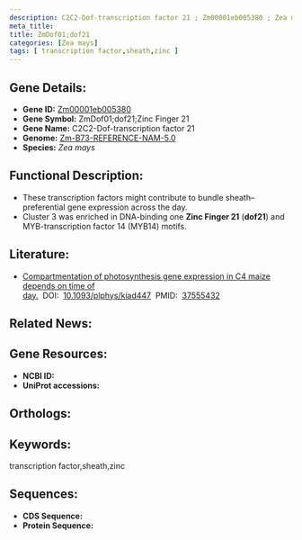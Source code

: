 ```yaml
---
description: C2C2-Dof-transcription factor 21 ; Zm00001eb005380 ; Zea mays
meta_title:
title: ZmDof01;dof21
categories: [Zea mays]
tags: [ transcription factor,sheath,zinc ]
---
```


## Gene Details:
- **Gene ID:**	[Zm00001eb005380]()
- **Gene Symbol:** ZmDof01;dof21;Zinc Finger 21
- **Gene Name:** C2C2-Dof-transcription factor 21
- **Genome:** [Zm-B73-REFERENCE-NAM-5.0]()
- **Species:** *Zea mays*

## Functional Description:
   - These transcription factors might contribute to bundle sheath–preferential gene expression across the day.
   - Cluster 3 was enriched in DNA-binding one **Zinc Finger 21** (**dof21**) and MYB-transcription factor 14 (MYB14) motifs.

## Literature:
   - [Compartmentation of photosynthesis gene expression in C4 maize depends on time of day.]( https://www.ncbi.nlm.nih.gov/pmc/articles/PMC10663113/)&nbsp;&nbsp;DOI:&nbsp;&nbsp;[10.1093/plphys/kiad447](https://www.ncbi.nlm.nih.gov/pmc/articles/PMC10663113/)&nbsp;&nbsp;PMID:&nbsp;&nbsp;[37555432](https://pubmed.ncbi.nlm.nih.gov/37555432/)

## Related News:

## Gene Resources:
- **NCBI ID:** [](https://www.ncbi.nlm.nih.gov/gene/?term=)
- **UniProt accessions:** [](https://www.uniprot.org/uniprotkb//entry)

## Orthologs:

## Keywords:
transcription factor,sheath,zinc

## Sequences:
- **CDS Sequence:**
- **Protein Sequence:**
